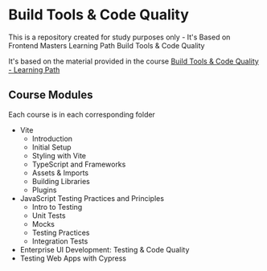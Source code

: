 # Build Tools & Code Quality

This is a repository created for study purposes only - It's Based on Frontend Masters Learning Path Build Tools &amp; Code Quality

It's based on the material provided in the course [Build Tools & Code Quality - Learning Path](https://frontendmasters.com/learn/build-tools/)

## Course Modules

Each course is in each corresponding folder

- Vite
  - Introduction
  - Initial Setup
  - Styling with Vite
  - TypeScript and Frameworks
  - Assets & Imports
  - Building Libraries
  - Plugins
- JavaScript Testing Practices and Principles
  - Intro to Testing
  - Unit Tests
  - Mocks
  - Testing Practices
  - Integration Tests
- Enterprise UI Development: Testing & Code Quality
- Testing Web Apps with Cypress
